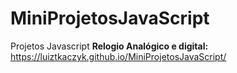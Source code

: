 # MiniProjetosJavaScript
 Projetos Javascript
 **Relogio Analógico e digital:**
 https://luiztkaczyk.github.io/MiniProjetosJavaScript/
